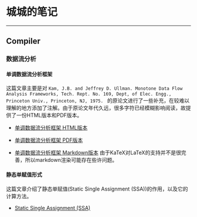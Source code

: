 # 城城的笔记

---

## Compiler

### 数据流分析

#### 单调数据流分析框架

这篇文章主要是对 `Kam, J.B. and Jeffrey D. Ullman. Monotone Data Flow Analysis Frameworks, Tech. Rept. No. 169, Dept, of Elec. Engg., Princeton Univ., Princeton, NJ, 1975. ` 的原论文进行了一些补充，在较难以理解的地方添加了注解。由于原论文年代久远，很多字符已经模糊影响阅读，故提供了一份HTML版本和PDF版本。

- [单调数据流分析框架 HTML版本](https://github.com/ccoskrnl/notes/blob/main/docs/Compiler/data_flow_analysis/monotone_data_flow_analysis_frameworks.html)

- [单调数据流分析框架 PDF版本](https://github.com/ccoskrnl/notes/blob/main/docs/Compiler/data_flow_analysis/monotone_data_flow_analysis_frameworks.pdf)

- [单调数据流分析框架 Markdown版本](./Compiler/data_flow_analysis/monotone_data_flow_analysis_frameworks.md) 由于KaTeX对LaTeX的支持并不是很完善，所以markdown渲染可能存在些许问题。

#### 静态单赋值形式

这篇文章介绍了静态单赋值(Static Single Assignment (SSA))的作用，以及它的计算方法。

- [Static Single Assignment (SSA)](./Compiler/data_flow_analysis/ssa.md)